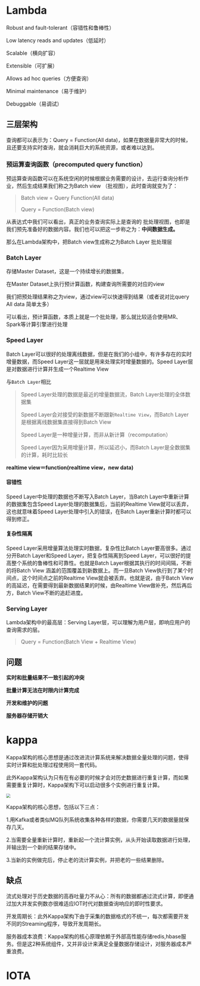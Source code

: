 # Lambda

Robust and fault-tolerant（容错性和鲁棒性）

Low latency reads and updates（低延时）

Scalable（横向扩容）

Extensible（可扩展）

Allows ad hoc queries（方便查询）

Minimal maintenance（易于维护）

Debuggable（易调试）

## 三层架构

查询都可以表示为：Query = Function(All data)，如果在数据量非常大的时候，且还要支持实时查询，就会消耗巨大的系统资源，或者难以达到。

### 预运算查询函数（precomputed query function）

预运算查询函数可以在系统空闲的时候根据业务需要的设计，去运行查询分析作业，然后生成结果我们称之为Batch view （批视图），此时查询就变为了：

> Batch view = Query Function(All data)
>
> Query = Function(Batch view)

从表达式中我们可以看出，真正的业务查询实际上是查询的 批处理视图，也即是我们预先准备好的数据内容。我们也可以把这一步称之为：**中间数据生成。**

那么在Lambda架构中，把Batch view生成称之为Batch Layer 批处理层

### Batch Layer

存储Master Dataset，这是一个持续增长的数据集，

在Master Dataset上执行预计算函数，构建查询所需要的对应的view

我们把预处理结果称之为view，通过view可以快速得到结果（或者说对比query All data 简单太多）

可以看出，预计算函数，本质上就是一个批处理，那么就比较适合使用MR、Spark等计算引擎进行处理

### Speed Layer

Batch Layer可以很好的处理离线数据，但是在我们的小组中，有许多存在的实时增量数据，而Speed Layer这一层就是用来处理实时增量数据的。Speed Layer层是对数据进行计算并生成一个Realtime View

与`Batch Layer`相比

> Speed Layer处理的数据是最近的增量数据流，Batch Layer处理的全体数据集
>
> Speed Layer会对接受的新数据不断跟新`Realtime View`，而Batch Layer是根据离线数据集直接得到Batch View
>
> Speed Layer是一种增量计算，而非从新计算（recomputation）
>
> Speed Layer因为采用增量计算，所以延迟小，而Batch Layer是全数据集的计算，耗时比较长

**realtime view＝function(realtime view，new data)**

#### 容错性

Speed Layer中处理的数据也不断写入Batch Layer，当Batch Layer中重新计算的数据集包含Speed Layer处理的数据集后，当前的Realtime View就可以丢弃，这也就意味着Speed Layer处理中引入的错误，在Batch Layer重新计算时都可以得到修正。

#### 复杂性隔离

Speed Layer采用增量算法处理实时数据，复杂性比Batch Layer要高很多。通过分开Batch Layer和Speed Layer，把复杂性隔离到Speed Layer，可以很好的提高整个系统的鲁棒性和可靠性。也就是Batch Layer根据其执行的时间间隔，不断的将Batch View 涵盖的范围覆盖到新数据上。而一旦Batch View执行到了某个时间点，这个时间点之前的Realtime View就会被丢弃。也就是说，由于Batch View的高延迟，在需要得到最新数据结果的时候，由Realtime View做补充，然后再后方，Batch View不断的追赶进度。

### Serving Layer

Lambda架构中的最高层：Serving Layer层，可以理解为用户层，即响应用户的查询需求的层。

> Query = Function(Batch View + Realtime View)

## 问题

**实时和批量结果不一致引起的冲突**

**批量计算无法在时限内计算完成**

**开发和维护的问题**

**服务器存储开销大**

# kappa

Kappa架构的核心思想是通过改进流计算系统来解决数据全量处理的问题，使得实时计算和批处理过程使用同一套代码。

此外Kappa架构认为只有在有必要的时候才会对历史数据进行重复计算，而如果需要重复计算时，Kappa架构下可以启动很多个实例进行重复计算。

<img src="https://img-blog.csdnimg.cn/20210623211758478.png?x-oss-process=image/watermark,type_ZmFuZ3poZW5naGVpdGk,shadow_10,text_aHR0cHM6Ly9ibG9nLmNzZG4ubmV0L3dlaXhpbl80ODE0Mzk5Ng==,size_16,color_FFFFFF,t_70" style="zoom:67%;" />

Kappa架构的核心思想，包括以下三点：

1.用Kafka或者类似MQ队列系统收集各种各样的数据，你需要几天的数据量就保存几天。

2.当需要全量重新计算时，重新起一个流计算实例，从头开始读取数据进行处理，并输出到一个新的结果存储中。

3.当新的实例做完后，停止老的流计算实例，并把老的一些结果删除。

## 缺点

流式处理对于历史数据的高吞吐量力不从心：所有的数据都通过流式计算，即便通过加大并发实例数亦很难适应IOT时代对数据查询响应的即时性要求。

开发周期长：此外Kappa架构下由于采集的数据格式的不统一，每次都需要开发不同的Streaming程序，导致开发周期长。

服务器成本浪费：Kappa架构的核心原理依赖于外部高性能存储redis,hbase服务。但是这2种系统组件，又并非设计来满足全量数据存储设计，对服务器成本严重浪费。

# IOTA